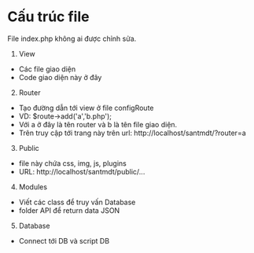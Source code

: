 # Cấu trúc file
File index.php không ai được chỉnh sửa.
1. View</br>
- Các file giao diện</br>
- Code giao diện này ở đây</br>
2. Router</br>
- Tạo đường dẫn tới view ở file configRoute</br>
- VD: $route->add('a','b.php');</br>
- Với a ở đây là tên router và b là tên file giao diện.</br>
- Trên truy cập tới trang này trên url: http://localhost/santmdt/?router=a
3. Public</br>
- file này chứa css, img, js, plugins</br>
- URL: http://localhost/santmdt/public/...</br>
4. Modules</br>
- Viết các class để truy vấn Database
- folder API để return data JSON
5. Database</br>
-	Connect tới DB và script DB
